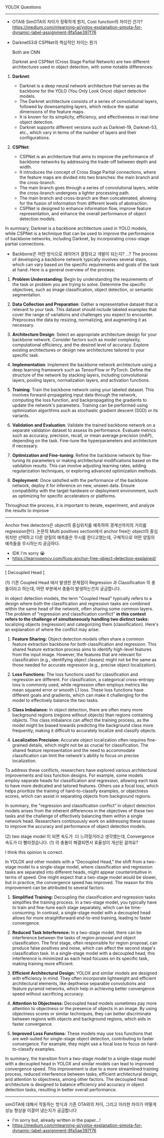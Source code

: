 YOLOX Questions

---

- OTA와 SimOTA의 차이가 정확하게 뭔지, Cost function의 차이인 건가?
	https://medium.com/mlearning-ai/yolox-explanation-simota-for-dynamic-label-assignment-8fa5ae397f76
	
- Darknet53과 CSPNet의 핵심적인 차이는 뭔가
	
	Both are CNN 
	
	Darknet and CSPNet (Cross Stage Partial Network) are two different architectures used in object detection, with some notable differences:

1. **Darknet**:
    
    - Darknet is a deep neural network architecture that serves as the backbone for the YOLO (You Only Look Once) object detection models.
    - The Darknet architecture consists of a series of convolutional layers, followed by downsampling layers, which reduce the spatial dimensions of the feature maps.
    - It is known for its simplicity, efficiency, and effectiveness in real-time object detection.
    - Darknet supports different versions such as Darknet-19, Darknet-53, etc., which vary in terms of the number of layers and their configurations.
2. **CSPNet**:
    
    - CSPNet is an architecture that aims to improve the performance of backbone networks by addressing the trade-off between depth and width.
    - It introduces the concept of Cross Stage Partial connections, where the feature maps are divided into two branches: the main branch and the cross-branch.
    - The main branch goes through a series of convolutional layers, while the cross-branch undergoes a lighter processing path.
    - The main branch and cross-branch are then concatenated, allowing for the fusion of information from different levels of abstraction.
    - CSPNet is designed to enhance information flow, improve feature representation, and enhance the overall performance of object detection models.

In summary, Darknet is a backbone architecture used in YOLO models, while CSPNet is a technique that can be used to improve the performance of backbone networks, including Darknet, by incorporating cross-stage partial connections.

- Backbone은 어떤 방식으로 레이어가 결정되고 개발이 되는지?
	...?
	The process of developing a backbone network typically involves several steps, which can vary based on the specific requirements and goals of the task at hand. Here is a general overview of the process:

1. **Problem Understanding**: Begin by understanding the requirements of the task or problem you are trying to solve. Determine the specific objectives, such as image classification, object detection, or semantic segmentation.
    
2. **Data Collection and Preparation**: Gather a representative dataset that is relevant to your task. This dataset should include labeled examples that cover the range of variations and challenges you expect to encounter. Preprocess the data by resizing, normalizing, and augmenting it as necessary.
    
3. **Architecture Design**: Select an appropriate architecture design for your backbone network. Consider factors such as model complexity, computational efficiency, and the desired level of accuracy. Explore existing architectures or design new architectures tailored to your specific task.
    
4. **Implementation**: Implement the backbone network architecture using a deep learning framework such as TensorFlow or PyTorch. Define the structure of the network by stacking layers, including convolutional layers, pooling layers, normalization layers, and activation functions.
    
5. **Training**: Train the backbone network using your labeled dataset. This involves forward-propagating input data through the network, computing the loss function, and backpropagating the gradients to update the network's parameters. Training can be performed using optimization algorithms such as stochastic gradient descent (SGD) or its variants.
    
6. **Validation and Evaluation**: Validate the trained backbone network on a separate validation dataset to assess its performance. Evaluate metrics such as accuracy, precision, recall, or mean average precision (mAP), depending on the task. Fine-tune the hyperparameters and architecture if necessary.
    
7. **Optimization and Fine-tuning**: Refine the backbone network by fine-tuning its parameters or making architectural modifications based on the validation results. This can involve adjusting learning rates, adding regularization techniques, or exploring advanced optimization methods.
    
8. **Deployment**: Once satisfied with the performance of the backbone network, deploy it for inference on new, unseen data. Ensure compatibility with the target hardware or deployment environment, such as optimizing for specific accelerators or platforms.
    

Throughout the process, it is important to iterate, experiment, and analyze the results to improve

---

Anchor free detectors은 object의 중심위치를 예측하여 경계선까지의 거리를 regression한다. 논문의 Multi positives section에서 anchor free는 object의 중심 위치만 선택하고 다른 양질의 예측들은 무시를 한다고했는데, 구체적으로 어떤 양질의 예측들을 무시하는지 궁금하다.

- IDK I'm sorry 😭
- https://learnopencv.com/fcos-anchor-free-object-detection-explained/

---

[ Decoupled Head ] 

(1) 기존 Coupled Head 에서 발생한 문제점이 Regression 과 Classification 의 충돌이라고 하는데, 어떤 부분에서 충돌이 발생하는건지 궁금합니다. 

In object detection models, the term "Coupled Head" typically refers to a design where both the classification and regression tasks are combined within the same head of the network, often sharing some common layers. The problem of "regression and classification conflict" **in this context refers to the challenge of simultaneously handling two distinct tasks:** localizing objects (regression) and categorizing them (classification). Here's an explanation of where the conflict may arise:

1. **Feature Sharing:** Object detection models often share a common feature extraction backbone for both classification and regression. This shared feature extraction process aims to identify high-level features from the input image. However, the features that are relevant for classification (e.g., identifying object classes) might not be the same as those needed for accurate regression (e.g., precise object localization).

2. **Loss Functions:** The loss functions used for classification and regression are different. For classification, a categorical cross-entropy loss is commonly used, while regression often employs metrics like mean squared error or smooth L1 loss. These loss functions have different goals and gradients, which can make it challenging for the model to effectively balance the two tasks.

3. **Class Imbalance:** In object detection, there are often many more background regions (regions without objects) than regions containing objects. This class imbalance can affect the training process, as the model might be biased towards predicting the background class more frequently, making it difficult to accurately localize and classify objects.

4. **Localization Precision:** Accurate object localization often requires fine-grained details, which might not be as crucial for classification. The shared feature representation and the need to accommodate classification can limit the network's ability to focus on precise localization.

To address these conflicts, researchers have explored various architectural improvements and loss function designs. For example, some models employ separate heads for classification and regression, allowing each task to have more dedicated and tailored features. Others use a focal loss, which helps prioritize the training of hard-to-classify examples, or objectness scores, which can assist in separating objects from background regions.

In summary, the "regression and classification conflict" in object detection models arises from the inherent differences in the objectives of these two tasks and the challenge of effectively balancing them within a single network head. Researchers continuously work on addressing these issues to improve the accuracy and performance of object detection models.

(2) two stage model 이 되면 속도가  더 느려질거라고 생각했는데, Convergence 속도가 더 빨라졌습니다. (1) 의 충돌이 해결되면서 효율성이 개선된 걸까요?

I think this opinion is correct. 

In YOLOX and other models with a "Decoupled Head," the shift from a two-stage model to a single-stage model, where classification and regression tasks are separated into different heads, might appear counterintuitive in terms of speed. One might expect that a two-stage model would be slower, but in practice, the convergence speed has improved. The reason for this improvement can be attributed to several factors:

1. **Simplified Training:** Decoupling the classification and regression tasks simplifies the training process. In a two-stage model, you typically have to train and fine-tune each stage separately, which can be time-consuming. In contrast, a single-stage model with a decoupled head allows for more straightforward end-to-end training, leading to faster convergence.

2. **Reduced Task Interference:** In a two-stage model, there can be interference between the tasks of region proposal and object classification. The first stage, often responsible for region proposal, can produce false positives and noise, which can affect the second stage's classification task. In a single-stage model with a decoupled head, this interference is minimized as each head focuses on its specific task, making training more efficient.

3. **Efficient Architectural Design:** YOLOX and similar models are designed with efficiency in mind. They often incorporate lightweight and efficient architectural elements, like depthwise separable convolutions and feature pyramid networks, which help in achieving better convergence speed without sacrificing accuracy.

4. **Attention to Objectness:** Decoupled head models sometimes pay more attention to objectness or the presence of objects in an image. By using objectness scores or similar techniques, they can better discriminate between regions with objects and background regions, which aids in faster convergence.

5. **Improved Loss Functions:** These models may use loss functions that are well-suited for single-stage object detection, contributing to faster convergence. For example, they might use a focal loss to focus on hard-to-classify examples.

In summary, the transition from a two-stage model to a single-stage model with a decoupled head in YOLOX and similar models can lead to improved convergence speed. This improvement is due to a more streamlined training process, reduced interference between tasks, efficient architectural design, and attention to objectness, among other factors. The decoupled head architecture is designed to balance efficiency and accuracy in object detection tasks, resulting in better overall performance.

---

simOTA에 대해서 작동하는 방식과 기존 OTA와의 차이, 그리고 이러한 차이가 어떻게 성능 향상을 이끌어 냈는지가 궁금합니다

- I'm sorry but, already written in the paper...!
- https://medium.com/mlearning-ai/yolox-explanation-simota-for-dynamic-label-assignment-8fa5ae397f76

